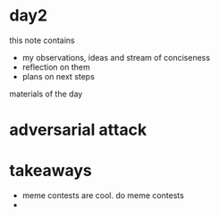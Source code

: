 # day2
this note contains 
- my observations, ideas and stream of conciseness 
- reflection on them
- plans on next steps

materials of the day

# adversarial attack



# takeaways 
- meme contests are cool. do meme contests
- 